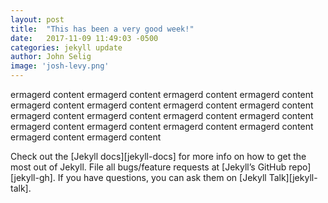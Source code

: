 ```yaml
---
layout: post
title:  "This has been a very good week!"
date:   2017-11-09 11:49:03 -0500
categories: jekyll update
author: John Selig
image: 'josh-levy.png'
---
```

ermagerd content 
ermagerd content 
ermagerd content 
ermagerd content 
ermagerd content 
ermagerd content 
ermagerd content 
ermagerd content 
ermagerd content 
ermagerd content 
ermagerd content 
ermagerd content 
ermagerd content 
ermagerd content 
ermagerd content 
ermagerd content 
ermagerd content 
ermagerd content 

Check out the [Jekyll docs][jekyll-docs] for more info on how to get the most out of Jekyll. File all bugs/feature requests at [Jekyll’s GitHub repo][jekyll-gh]. If you have questions, you can ask them on [Jekyll Talk][jekyll-talk].
